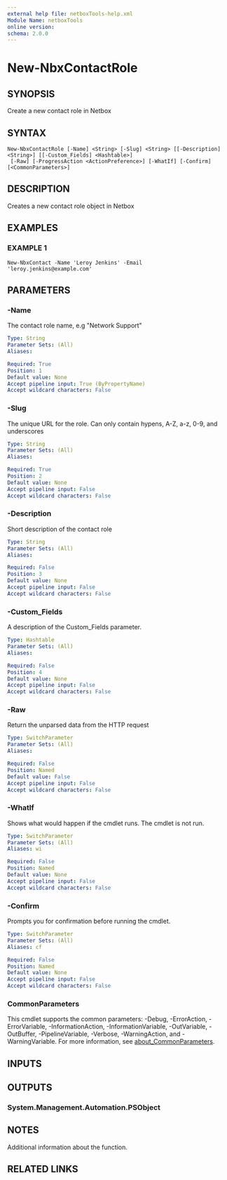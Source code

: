 ```yaml
---
external help file: netboxTools-help.xml
Module Name: netboxTools
online version:
schema: 2.0.0
---
```


# New-NbxContactRole

## SYNOPSIS
Create a new contact role in Netbox

## SYNTAX

```
New-NbxContactRole [-Name] <String> [-Slug] <String> [[-Description] <String>] [[-Custom_Fields] <Hashtable>]
 [-Raw] [-ProgressAction <ActionPreference>] [-WhatIf] [-Confirm] [<CommonParameters>]
```

## DESCRIPTION
Creates a new contact role object in Netbox

## EXAMPLES

### EXAMPLE 1
```
New-NbxContact -Name 'Leroy Jenkins' -Email 'leroy.jenkins@example.com'
```

## PARAMETERS

### -Name
The contact role name, e.g "Network Support"

```yaml
Type: String
Parameter Sets: (All)
Aliases:

Required: True
Position: 1
Default value: None
Accept pipeline input: True (ByPropertyName)
Accept wildcard characters: False
```

### -Slug
The unique URL for the role.
Can only contain hypens, A-Z, a-z, 0-9, and underscores

```yaml
Type: String
Parameter Sets: (All)
Aliases:

Required: True
Position: 2
Default value: None
Accept pipeline input: False
Accept wildcard characters: False
```

### -Description
Short description of the contact role

```yaml
Type: String
Parameter Sets: (All)
Aliases:

Required: False
Position: 3
Default value: None
Accept pipeline input: False
Accept wildcard characters: False
```

### -Custom_Fields
A description of the Custom_Fields parameter.

```yaml
Type: Hashtable
Parameter Sets: (All)
Aliases:

Required: False
Position: 4
Default value: None
Accept pipeline input: False
Accept wildcard characters: False
```

### -Raw
Return the unparsed data from the HTTP request

```yaml
Type: SwitchParameter
Parameter Sets: (All)
Aliases:

Required: False
Position: Named
Default value: False
Accept pipeline input: False
Accept wildcard characters: False
```

### -WhatIf
Shows what would happen if the cmdlet runs.
The cmdlet is not run.

```yaml
Type: SwitchParameter
Parameter Sets: (All)
Aliases: wi

Required: False
Position: Named
Default value: None
Accept pipeline input: False
Accept wildcard characters: False
```

### -Confirm
Prompts you for confirmation before running the cmdlet.

```yaml
Type: SwitchParameter
Parameter Sets: (All)
Aliases: cf

Required: False
Position: Named
Default value: None
Accept pipeline input: False
Accept wildcard characters: False
```



### CommonParameters
This cmdlet supports the common parameters: -Debug, -ErrorAction, -ErrorVariable, -InformationAction, -InformationVariable, -OutVariable, -OutBuffer, -PipelineVariable, -Verbose, -WarningAction, and -WarningVariable. For more information, see [about_CommonParameters](http://go.microsoft.com/fwlink/?LinkID=113216).

## INPUTS

## OUTPUTS

### System.Management.Automation.PSObject
## NOTES
Additional information about the function.

## RELATED LINKS
